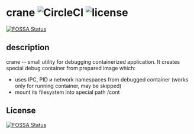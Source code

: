 # crane ![CircleCI](https://img.shields.io/circleci/project/github/elemir/crane.svg) ![license](https://img.shields.io/github/license/elemir/crane.svg)
[![FOSSA Status](https://app.fossa.io/api/projects/git%2Bgithub.com%2Felemir%2Fcrane.svg?type=shield)](https://app.fossa.io/projects/git%2Bgithub.com%2Felemir%2Fcrane?ref=badge_shield)
## description
crane -- small utility for debugging containerized application. It creates special debug container from prepared image which:

* uses IPC, PID и network namespaces from debugged container (works only for running container, may be skipped)
* mount its filesystem into special path /cont



## License
[![FOSSA Status](https://app.fossa.io/api/projects/git%2Bgithub.com%2Felemir%2Fcrane.svg?type=large)](https://app.fossa.io/projects/git%2Bgithub.com%2Felemir%2Fcrane?ref=badge_large)